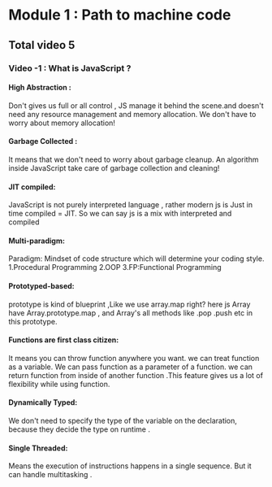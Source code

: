 # Module 1 : Path to machine code

## Total video 5

### Video -1 : What is JavaScript ?

#### High Abstraction :

Don't gives us full or all control , JS manage it behind the scene.and doesn't need any resource management and memory allocation.
We don't have to worry about memory allocation!

#### Garbage Collected :

It means that we don't need to worry about garbage cleanup. An algorithm inside JavaScript take care of garbage collection and cleaning!

#### JIT compiled:

JavaScript is not purely interpreted language ,
rather modern js is Just in time compiled = JIT.
So we can say js is a mix with interpreted and compiled

#### Multi-paradigm:

Paradigm: Mindset of code structure which will determine your coding style.
1.Procedural Programming
2.OOP
3.FP:Functional Programming

#### Prototyped-based:

prototype is kind of blueprint ,Like we use array.map right?
here js Array have Array.prototype.map , and Array's all methods like .pop .push etc in this prototype.

#### Functions are first class citizen:

It means you can throw function anywhere you want.
we can treat function as a variable. We can pass function as a parameter of a function.
we can return function from inside of another function .This feature gives us a lot of flexibility while using function.

#### Dynamically Typed:

We don't need to specify the type of the variable on the declaration,
because they decide the type on runtime .

#### Single Threaded:

Means the execution of instructions happens in a single sequence.
But it can handle multitasking .
